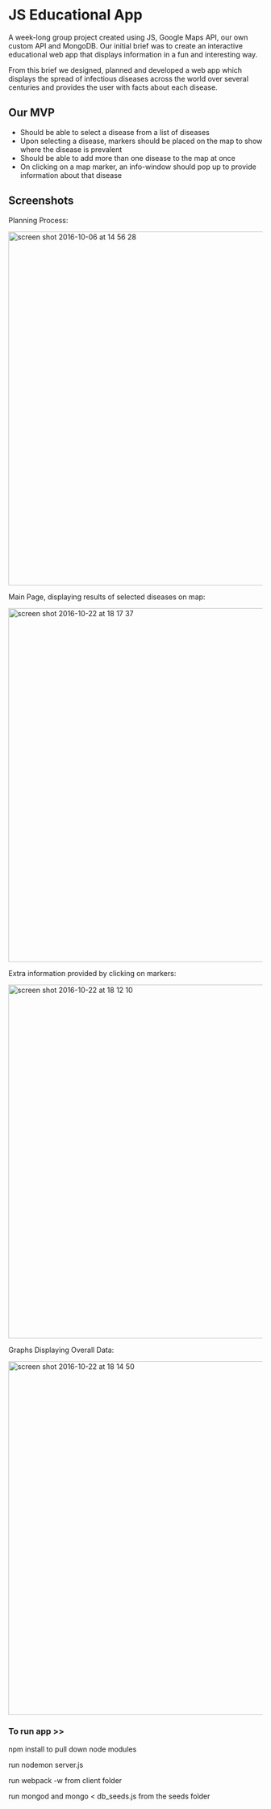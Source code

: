 # JS Educational App

A week-long group project created using JS, Google Maps API, our own custom API and MongoDB.
Our initial brief was to create an interactive educational web app that displays information in a fun and interesting way.  

From this brief we designed, planned and developed a web app which displays the spread of infectious diseases across the world over several centuries and provides the user with facts about each disease. 


## Our MVP

- Should be able to select a disease from a list of diseases
- Upon selecting a disease, markers should be placed on the map to show where the disease is prevalent
- Should be able to add more than one disease to the map at once
- On clicking on a map marker, an info-window should pop up to provide information about that disease 


## Screenshots

Planning Process:

<img width="700" alt="screen shot 2016-10-06 at 14 56 28" src="https://cloud.githubusercontent.com/assets/17990363/19608417/190b5844-97c9-11e6-86af-9809676254c7.png">


Main Page, displaying results of selected diseases on map:

<img width="700" alt="screen shot 2016-10-22 at 18 17 37" src="https://cloud.githubusercontent.com/assets/17990363/19621173/f3e656b6-9883-11e6-8c4e-72218370cf72.png">


Extra information provided by clicking on markers:


<img width="700" alt="screen shot 2016-10-22 at 18 12 10" src="https://cloud.githubusercontent.com/assets/17990363/19621135/3484c8a2-9883-11e6-9da1-61d856378d26.png">


Graphs Displaying Overall Data:

<img width="700" alt="screen shot 2016-10-22 at 18 14 50" src="https://cloud.githubusercontent.com/assets/17990363/19621149/791e0654-9883-11e6-8737-635997ef9534.png">




### To run app >>
npm install to pull down node modules

run nodemon server.js

run webpack -w from client folder

run mongod and mongo < db_seeds.js from the seeds folder
